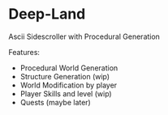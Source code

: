 # Deep-Land
Ascii Sidescroller with Procedural Generation

Features:
- Procedural World Generation
- Structure Generation (wip)
- World Modification by player
- Player Skills and level (wip)
- Quests (maybe later)
